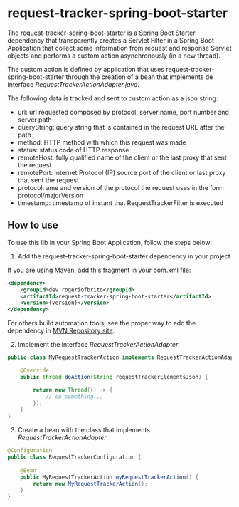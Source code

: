 # request-tracker-spring-boot-starter

The request-tracker-spring-boot-starter is a Spring Boot Starter dependency that transparently creates a Servlet Filter in a Spring Boot Application that collect some information from request and response Servlet objects and performs a custom action asynchronously (in a new thread).

The custom action is defined by application that uses request-tracker-spring-boot-starter through the creation of a bean that implements de interface _RequestTrackerActionAdapter.java_.

The following data is tracked and sent to custom action as a json string:
* url: url requested composed by protocol, server name, port number and server path
* queryString: query string that is contained in the request URL after the path
* method: HTTP method with which this request was made
* status: status code of HTTP response
* remoteHost: fully qualified name of the client or the last proxy that sent the request
* remotePort: Internet Protocol (IP) source port of the client or last proxy that sent the request
* protocol: ame and version of the protocol the request uses in the form protocol/majorVersion
* timestamp: timestamp of instant that RequestTrackerFilter is executed

## How to use

To use this lib in your Spring Boot Application, follow the steps below:

1) Add the request-tracker-spring-boot-starter dependency in your project

If you are using Maven, add this fragment in your pom.xml file:

```xml
<dependency>
    <groupId>dev.rogeriofbrito</groupId>
    <artifactId>request-tracker-spring-boot-starter</artifactId>
    <version>{version}</version>
</dependency>
```

For others build automation tools, see the proper way to add the dependency in [MVN Repository site](https://mvnrepository.com/artifact/dev.rogeriofbrito/request-tracker-spring-boot-starter).

2) Implement the interface _RequestTrackerActionAdapter_

```java
public class MyRequestTrackerAction implements RequestTrackerActionAdapter {

    @Override
    public Thread doAction(String requestTrackerElementsJson) {

        return new Thread(() -> {
            // do something...
        });
    }
}
```

3) Create a bean with the class that implements _RequestTrackerActionAdapter_

```java
@Configuration
public class RequestTrackerConfiguration {
    
    @Bean
    public MyRequestTrackerAction myRequestTrackerAction() {
        return new MyRequestTrackerAction();
    }
}
```
